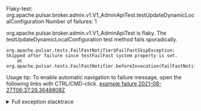         
Flaky-test: org.apache.pulsar.broker.admin.v1.V1_AdminApiTest.testUpdateDynamicLocalConfiguration
Number of failures: 1

org.apache.pulsar.broker.admin.v1.V1_AdminApiTest is flaky. The testUpdateDynamicLocalConfiguration test method fails sporadically.

```
org.apache.pulsar.tests.FailFastNotifier$FailFastSkipException: Skipped after failure since testFailFast system property is set.
	at org.apache.pulsar.tests.FailFastNotifier.beforeInvocation(FailFastNotifier.java:88)

```

Usage tip: To enable automatic navigation to failure message, open the following links with CTRL/CMD-click.
[example failure 2021-08-27T06:37:26.3648808Z](https://github.com/apache/pulsar/runs/3440411059?check_suite_focus=true#step:9:867)


<details>
<summary>Full exception stacktrace</summary>
<code><pre>
org.apache.pulsar.tests.FailFastNotifier$FailFastSkipException: Skipped after failure since testFailFast system property is set.
	at org.apache.pulsar.tests.FailFastNotifier.beforeInvocation(FailFastNotifier.java:88)

</pre></code>
</details>

